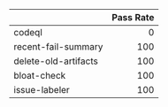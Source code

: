 |                      |   Pass Rate |
|:---------------------|------------:|
| codeql               |           0 |
| recent-fail-summary  |         100 |
| delete-old-artifacts |         100 |
| bloat-check          |         100 |
| issue-labeler        |         100 |